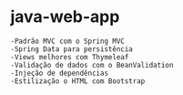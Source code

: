 # java-web-app



    -Padrão MVC com o Spring MVC
    -Spring Data para persistência
    -Views melhores com Thymeleaf
    -Validação de dados com o BeanValidation
    -Injeção de dependências
    -Estilização o HTML com Bootstrap



